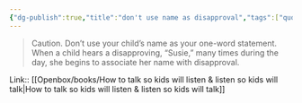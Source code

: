 ```yaml
---
{"dg-publish":true,"title":"don't use name as disapproval","tags":["quotes"],"date":"2023-10-17T11:02:45+03:00","modified_at":"2023-11-06T21:47:07+04:00","alias":"don't use name as disapproval","dg-path":"/quotes/202310171102.md","permalink":"/quotes/202310171102/","dgPassFrontmatter":true}
---
```



> Caution. Don’t use your child’s name as your one-word statement. When a child hears a disapproving, “Susie,” many times during the day, she begins to associate her name with disapproval.

Link:: [[Openbox/books/How to talk so kids will listen & listen so kids will talk\|How to talk so kids will listen & listen so kids will talk]]
